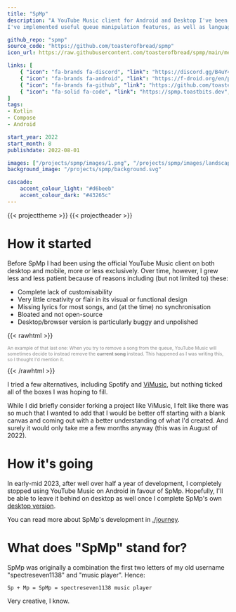 ```yaml
---
title: "SpMp"
description: "A YouTube Music client for Android and Desktop I've been working on since August 2022.
I've implemented useful queue manipulation features, as well as language and metadata customisation options."

github_repo: "spmp"
source_code: "https://github.com/toasterofbread/spmp"
icon_url: https://raw.githubusercontent.com/toasterofbread/spmp/main/metadata/en-US/images/icon.png

links: [
    { "icon": "fa-brands fa-discord", "link": "https://discord.gg/B4uY4FkkJ3", "label": "Discord" },
    { "icon": "fa-brands fa-android", "link": "https://f-droid.org/en/packages/com.toasterofbread.spmp/", "label": "F-Droid" },
    { "icon": "fa-brands fa-github", "link": "https://github.com/toasterofbread/spmp", "label": "Repo" },
    { "icon": "fa-solid fa-code", "link": "https://spmp.toastbits.dev", "label": "Documentation" }
]
tags:
- Kotlin
- Compose
- Android

start_year: 2022
start_month: 8
publishdate: 2022-08-01

images: ["/projects/spmp/images/1.png", "/projects/spmp/images/landscape_1.png", "/projects/spmp/images/2.png", "/projects/spmp/images/3.png", "/projects/spmp/images/landscape_2.png", "/projects/spmp/images/4.png", "/projects/spmp/images/5.png", "/projects/spmp/images/6.png", "/projects/spmp/images/landscape_2.png", "/projects/spmp/images/7.png", "/projects/spmp/images/8.png", "/projects/spmp/images/9.png", "/projects/spmp/images/0.png"]
background_image: "/projects/spmp/background.svg"

cascade:
    accent_colour_light: "#d6beeb"
    accent_colour_dark: "#43265c"
---
```


{{< projecttheme >}}
{{< projectheader >}}

# How it started

Before SpMp I had been using the official YouTube Music client on both desktop and mobile, more or less exclusively. Over time, however, I grew less and less patient because of reasons including (but not limited to) these:

- Complete lack of customisability
- Very little creativity or flair in its visual or functional design
- Missing lyrics for most songs, and (at the time) no synchronisation
- Bloated and not open-source
- Desktop/browser version is particularly buggy and unpolished

{{< rawhtml >}}
<p style="font-size: 0.75em; opacity: 50%;">
An example of that last one: When you try to remove a song from the queue, YouTube Music will sometimes decide to instead remove the <b>current song</b> instead. This happened as I was writing this, so I thought I'd mention it.
</p>
{{< /rawhtml >}}

I tried a few alternatives, including Spotify and [ViMusic](https://github.com/vfsfitvnm/ViMusic), but nothing ticked all of the boxes I was hoping to fill.

While I did briefly consider forking a project like ViMusic, I felt like there was so much that I wanted to add that I would be better off starting with a blank canvas and coming out with a better understanding of what I'd created. And surely it would only take me a few months anyway (this was in August of 2022).

# How it's going

In early-mid 2023, after well over half a year of development, I completely stopped using YouTube Music on Android in favour of SpMp. Hopefully, I'll be able to leave it behind on desktop as well once I complete SpMp's own [desktop version](https://github.com/toasterofbread/spmp/pull/170).

You can read more about SpMp's development in [./journey](journey).

# What does "SpMp" stand for?

SpMp was originally a combination the first two letters of my old username "spectreseven1138" and "music player". Hence:
```
Sp + Mp = SpMp = spectreseven1138 music player
```
Very creative, I know.

